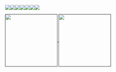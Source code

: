 
<img src="https://img.shields.io/badge/python-3776AB?style=for-the-badge&logo=python&logoColor=white"><img src="https://img.shields.io/badge/docker-2496ED?style=for-the-badge&logo=docker&logoColor=white"><img src="https://img.shields.io/badge/django-092E20?style=for-the-badge&logo=django&logoColor=white"><img src="https://img.shields.io/badge/javascript-F7DF1E?style=for-the-badge&logo=javascript&logoColor=white"><img src="https://img.shields.io/badge/aws-232F3E?style=for-the-badge&logo=aws&logoColor=white"><img src="https://img.shields.io/badge/github-181717?style=for-the-badge&logo=github&logoColor=white"><img src="https://img.shields.io/badge/linux-FCC624?style=for-the-badge&logo=linux&logoColor=white">

<a href="">
  <img align="center" height="170" src="https://github-readme-stats.vercel.app/api?username=hyeoneeeeee&show_icons=true&theme=dracula" />
  <img align="center" height="170" src="https://github-readme-stats.vercel.app/api/top-langs/?username=hyeoneeeeee&layout=compact&theme=dracula" />
</a>

